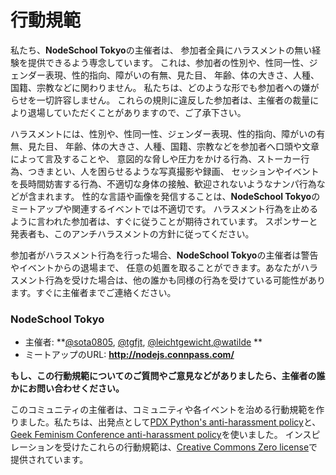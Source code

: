 # 行動規範

私たち、**NodeSchool Tokyo**の主催者は、
参加者全員にハラスメントの無い経験を提供できるよう専念しています。
これは、参加者の性別や、性同一性、ジェンダー表現、性的指向、障がいの有無、見た目、
年齢、体の大きさ、人種、国籍、宗教などに関わりません。
私たちは、どのような形でも参加者への嫌がらせを一切許容しません。
これらの規則に違反した参加者は、主催者の裁量により退場していただくことがありますので、ご了承下さい。


ハラスメントには、性別や、性同一性、ジェンダー表現、性的指向、障がいの有無、見た目、
年齢、体の大きさ、人種、国籍、宗教などを参加者へ口頭や文章によって言及することや、
意図的な脅しや圧力をかける行為、ストーカー行為、つきまとい、人を困らせるような写真撮影や録画、
セッションやイベントを長時間妨害する行為、不適切な身体の接触、歓迎されないようなナンパ行為などが含まれます。
性的な言語や画像を発信することは、**NodeSchool Tokyo**のミートアップや関連するイベントでは不適切です。
ハラスメント行為を止めるように言われた参加者は、すぐに従うことが期待されています。
スポンサーと発表者も、このアンチハラスメントの方針に従ってください。


参加者がハラスメント行為を行った場合、**NodeSchool Tokyo**の主催者は警告やイベントからの退場まで、
任意の処置を取ることができます。あなたがハラスメント行為を受けた場合は、他の誰かも同様の行為を受けている可能性があります。すぐに主催者までご連絡ください。

### **NodeSchool Tokyo**

* 主催者: **[@sota0805](https://twitter.com/sota0805), [@tgfjt](https://twitter.com/tgfjt), [@leichtgewicht](https://twitter.com/leichtgewicht),[@watilde](https://twitter.com/watilde) **
* ミートアップのURL: **http://nodejs.connpass.com/**

**もし、この行動規範についてのご質問やご意見などがありましたら、主催者の誰かにお問い合わせください。**


このコミュニティの主催者は、コミュニティや各イベントを治める行動規範を作りました。私たちは、出発点として[PDX
Python's anti-harassment policy](http://www.meetup.com/pdxpython/pages/Code_of_Conduct/)と、[Geek Feminism Conference anti-harassment policy](http://geekfeminism.wikia.com/wiki/Conference_anti-harassment/Policy)を使いました。
インスピレーションを受けたこれらの行動規範は、[Creative Commons Zero license](http://creativecommons.org/publicdomain/zero/1.0/)で提供されています。
